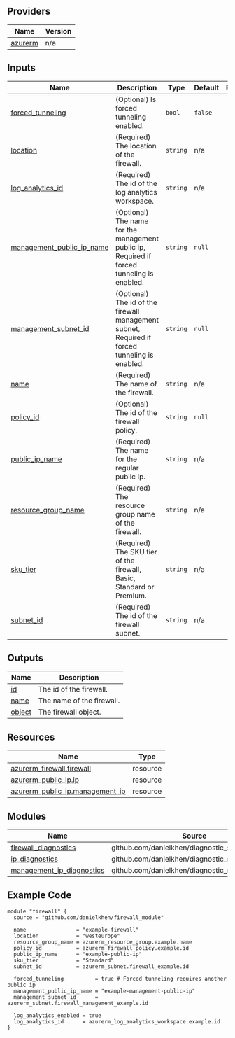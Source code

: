 <!-- BEGIN_TF_DOCS -->

## Providers

| Name | Version |
|------|---------|
| <a name="provider_azurerm"></a> [azurerm](#provider\_azurerm) | n/a |

## Inputs

| Name | Description | Type | Default | Required |
|------|-------------|------|---------|:--------:|
| <a name="input_forced_tunneling"></a> [forced\_tunneling](#input\_forced\_tunneling) | (Optional) Is forced tunneling enabled. | `bool` | `false` | no |
| <a name="input_location"></a> [location](#input\_location) | (Required) The location of the firewall. | `string` | n/a | yes |
| <a name="input_log_analytics_id"></a> [log\_analytics\_id](#input\_log\_analytics\_id) | (Required) The id of the log analytics workspace. | `string` | n/a | yes |
| <a name="input_management_public_ip_name"></a> [management\_public\_ip\_name](#input\_management\_public\_ip\_name) | (Optional) The name for the management public ip, Required if forced tunneling is enabled. | `string` | `null` | no |
| <a name="input_management_subnet_id"></a> [management\_subnet\_id](#input\_management\_subnet\_id) | (Optional) The id of the firewall management subnet, Required if forced tunneling is enabled. | `string` | `null` | no |
| <a name="input_name"></a> [name](#input\_name) | (Required) The name of the firewall. | `string` | n/a | yes |
| <a name="input_policy_id"></a> [policy\_id](#input\_policy\_id) | (Optional) The id of the firewall policy. | `string` | `null` | no |
| <a name="input_public_ip_name"></a> [public\_ip\_name](#input\_public\_ip\_name) | (Required) The name for the regular public ip. | `string` | n/a | yes |
| <a name="input_resource_group_name"></a> [resource\_group\_name](#input\_resource\_group\_name) | (Required) The resource group name of the firewall. | `string` | n/a | yes |
| <a name="input_sku_tier"></a> [sku\_tier](#input\_sku\_tier) | (Required) The SKU tier of the firewall, Basic, Standard or Premium. | `string` | n/a | yes |
| <a name="input_subnet_id"></a> [subnet\_id](#input\_subnet\_id) | (Required) The id of the firewall subnet. | `string` | n/a | yes |

## Outputs

| Name | Description |
|------|-------------|
| <a name="output_id"></a> [id](#output\_id) | The id of the firewall. |
| <a name="output_name"></a> [name](#output\_name) | The name of the firewall. |
| <a name="output_object"></a> [object](#output\_object) | The firewall object. |

## Resources

| Name | Type |
|------|------|
| [azurerm_firewall.firewall](https://registry.terraform.io/providers/hashicorp/azurerm/latest/docs/resources/firewall) | resource |
| [azurerm_public_ip.ip](https://registry.terraform.io/providers/hashicorp/azurerm/latest/docs/resources/public_ip) | resource |
| [azurerm_public_ip.management_ip](https://registry.terraform.io/providers/hashicorp/azurerm/latest/docs/resources/public_ip) | resource |

## Modules

| Name | Source | Version |
|------|--------|---------|
| <a name="module_firewall_diagnostics"></a> [firewall\_diagnostics](#module\_firewall\_diagnostics) | github.com/danielkhen/diagnostic_setting_module | n/a |
| <a name="module_ip_diagnostics"></a> [ip\_diagnostics](#module\_ip\_diagnostics) | github.com/danielkhen/diagnostic_setting_module | n/a |
| <a name="module_management_ip_diagnostics"></a> [management\_ip\_diagnostics](#module\_management\_ip\_diagnostics) | github.com/danielkhen/diagnostic_setting_module | n/a |

## Example Code

```hcl
module "firewall" {
  source = "github.com/danielkhen/firewall_module"

  name                = "example-firewall"
  location            = "westeurope"
  resource_group_name = azurerm_resource_group.example.name
  policy_id           = azurerm_firewall_policy.example.id
  public_ip_name      = "example-public-ip"
  sku_tier            = "Standard"
  subnet_id           = azurerm_subnet.firewall_example.id

  forced_tunneling          = true # Forced tunneling requires another public ip
  management_public_ip_name = "example-management-public-ip"
  management_subnet_id      = azurerm_subnet.firewall_management_example.id

  log_analytics_enabled = true
  log_analytics_id      = azurerm_log_analytics_workspace.example.id
}
```
<!-- END_TF_DOCS -->